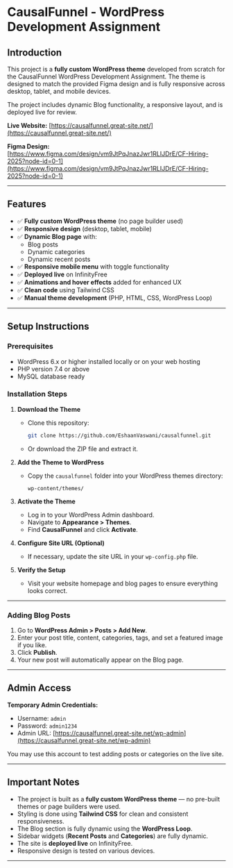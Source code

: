# CausalFunnel - WordPress Development Assignment

## Introduction

This project is a **fully custom WordPress theme** developed from scratch for the CausalFunnel WordPress Development Assignment. The theme is designed to match the provided Figma design and is fully responsive across desktop, tablet, and mobile devices.

The project includes dynamic Blog functionality, a responsive layout, and is deployed live for review.

**Live Website:** [https://causalfunnel.great-site.net/](https://causalfunnel.great-site.net/)

**Figma Design:** [https://www.figma.com/design/vm9JtPqJnazJwr1RLIJDrE/CF-Hiring-2025?node-id=0-1](https://www.figma.com/design/vm9JtPqJnazJwr1RLIJDrE/CF-Hiring-2025?node-id=0-1)

---

## Features

- ✅ **Fully custom WordPress theme** (no page builder used)
- ✅ **Responsive design** (desktop, tablet, mobile)
- ✅ **Dynamic Blog page** with:
  - Blog posts
  - Dynamic categories
  - Dynamic recent posts
- ✅ **Responsive mobile menu** with toggle functionality
- ✅ **Deployed live** on InfinityFree
- ✅ **Animations and hover effects** added for enhanced UX
- ✅ **Clean code** using Tailwind CSS
- ✅ **Manual theme development** (PHP, HTML, CSS, WordPress Loop)

---

## Setup Instructions

### Prerequisites

- WordPress 6.x or higher installed locally or on your web hosting  
- PHP version 7.4 or above  
- MySQL database ready  

### Installation Steps

1. **Download the Theme**  
   - Clone this repository:  
     ```bash
     git clone https://github.com/EshaanVaswani/causalfunnel.git
     ```  
   - Or download the ZIP file and extract it.

2. **Add the Theme to WordPress**  
   - Copy the `causalfunnel` folder into your WordPress themes directory:  
     ```
     wp-content/themes/
     ```

3. **Activate the Theme**  
   - Log in to your WordPress Admin dashboard.  
   - Navigate to **Appearance > Themes**.  
   - Find **CausalFunnel** and click **Activate**.

4. **Configure Site URL (Optional)**  
   - If necessary, update the site URL in your `wp-config.php` file.

5. **Verify the Setup**  
   - Visit your website homepage and blog pages to ensure everything looks correct.

---

### Adding Blog Posts

1. Go to **WordPress Admin > Posts > Add New**.  
2. Enter your post title, content, categories, tags, and set a featured image if you like.  
3. Click **Publish**.  
4. Your new post will automatically appear on the Blog page.

---

## Admin Access

**Temporary Admin Credentials:**

- Username: `admin`  
- Password: `admin1234`  
- Admin URL: [https://causalfunnel.great-site.net/wp-admin](https://causalfunnel.great-site.net/wp-admin)

You may use this account to test adding posts or categories on the live site.

---

## Important Notes

- The project is built as a **fully custom WordPress theme** — no pre-built themes or page builders were used.
- Styling is done using **Tailwind CSS** for clean and consistent responsiveness.
- The Blog section is fully dynamic using the **WordPress Loop**.
- Sidebar widgets (**Recent Posts** and **Categories**) are fully dynamic.
- The site is **deployed live** on InfinityFree.
- Responsive design is tested on various devices.

---

